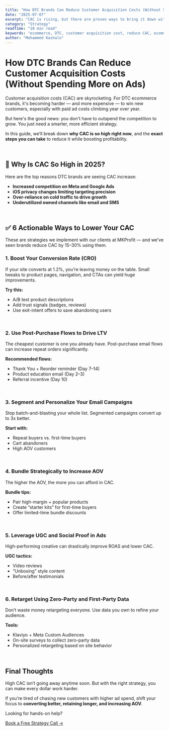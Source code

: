 ```yaml
---
title: "How DTC Brands Can Reduce Customer Acquisition Costs (Without Spending More on Ads)"
date: "2025-07-07"
excerpt: "CAC is rising, but there are proven ways to bring it down without spending more. Here’s how smart DTC brands are boosting profitability through optimization, not just ad spend."
category: "Strategy"
readTime: "10 min read"
keywords: "ecommerce, DTC, customer acquisition cost, reduce CAC, ecommerce profitability, CRO, AOV, retention, UGC, lifecycle marketing,ecommerce, DTC, customer acquisition cost, reduce CAC, ecommerce profitability, CRO, AOV, retention, UGC, lifecycle marketing"
author: "Mohammed Kashalo"
---
```


# How DTC Brands Can Reduce Customer Acquisition Costs (Without Spending More on Ads)

Customer acquisition costs (CAC) are skyrocketing. For DTC ecommerce brands, it's becoming harder — and more expensive — to win new customers, especially with paid ad costs climbing year over year.

But here's the good news: you don't have to outspend the competition to grow. You just need a smarter, more efficient strategy.

In this guide, we’ll break down **why CAC is so high right now**, and the **exact steps you can take** to reduce it while boosting profitability.

<br>

## 🚨 Why Is CAC So High in 2025?

Here are the top reasons DTC brands are seeing CAC increase:

- **Increased competition on Meta and Google Ads**
- **iOS privacy changes limiting targeting precision**
- **Over-reliance on cold traffic to drive growth**
- **Underutilized owned channels like email and SMS**

<br>

## ✅ 6 Actionable Ways to Lower Your CAC

These are strategies we implement with our clients at MKProfit — and we’ve seen brands reduce CAC by 15–30% using them.

### 1. **Boost Your Conversion Rate (CRO)**

If your site converts at 1.2%, you’re leaving money on the table. Small tweaks to product pages, navigation, and CTAs can yield huge improvements.

**Try this:**
- A/B test product descriptions
- Add trust signals (badges, reviews)
- Use exit-intent offers to save abandoning users

<br>

### 2. **Use Post-Purchase Flows to Drive LTV**

The cheapest customer is one you already have. Post-purchase email flows can increase repeat orders significantly.

**Recommended flows:**
- Thank You + Reorder reminder (Day 7–14)
- Product education email (Day 2–3)
- Referral incentive (Day 10)

<br>

### 3. **Segment and Personalize Your Email Campaigns**

Stop batch-and-blasting your whole list. Segmented campaigns convert up to 3x better.

**Start with:**
- Repeat buyers vs. first-time buyers
- Cart abandoners
- High AOV customers

<br>

### 4. **Bundle Strategically to Increase AOV**

The higher the AOV, the more you can afford in CAC.

**Bundle tips:**
- Pair high-margin + popular products
- Create “starter kits” for first-time buyers
- Offer limited-time bundle discounts

<br>

### 5. **Leverage UGC and Social Proof in Ads**

High-performing creative can drastically improve ROAS and lower CAC.

**UGC tactics:**
- Video reviews
- “Unboxing” style content
- Before/after testimonials

<br>

### 6. **Retarget Using Zero-Party and First-Party Data**

Don’t waste money retargeting everyone. Use data you own to refine your audience.

**Tools:**
- Klaviyo + Meta Custom Audiences
- On-site surveys to collect zero-party data
- Personalized retargeting based on site behavior

<br>

## Final Thoughts

High CAC isn’t going away anytime soon. But with the right strategy, you can make every dollar work harder.

If you’re tired of chasing new customers with higher ad spend, shift your focus to **converting better, retaining longer, and increasing AOV**.

Looking for hands-on help? 

[Book a Free Strategy Call →](https://calendly.com/mhdkashalo/business-diagnostic-call)





